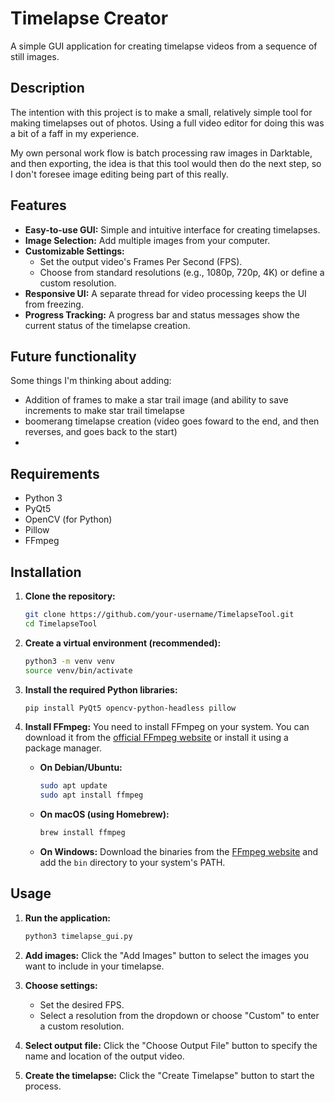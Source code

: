 # Timelapse Creator

A simple GUI application for creating timelapse videos from a sequence of still images.

## Description

The intention with this project is to make a small, relatively simple tool for making timelapses out of photos. Using a full video editor for doing this was a bit of a faff in my experience.

My own personal work flow is batch processing raw images in Darktable, and then exporting, the idea is that this tool would then do the next step, so I don't foresee image editing being part of this really.

## Features

*   **Easy-to-use GUI:** Simple and intuitive interface for creating timelapses.
*   **Image Selection:** Add multiple images from your computer.
*   **Customizable Settings:**
    *   Set the output video's Frames Per Second (FPS).
    *   Choose from standard resolutions (e.g., 1080p, 720p, 4K) or define a custom resolution.
*   **Responsive UI:** A separate thread for video processing keeps the UI from freezing.
*   **Progress Tracking:** A progress bar and status messages show the current status of the timelapse creation.

## Future functionality 

Some things I'm thinking about adding:

* Addition of frames to make a star trail image (and ability to save increments to make star trail timelapse
* boomerang timelapse creation (video goes foward to the end, and then reverses, and goes back to the start)
* 

## Requirements

*   Python 3
*   PyQt5
*   OpenCV (for Python)
*   Pillow
*   FFmpeg

## Installation

1.  **Clone the repository:**
    ```bash
    git clone https://github.com/your-username/TimelapseTool.git
    cd TimelapseTool
    ```

2.  **Create a virtual environment (recommended):**
    ```bash
    python3 -m venv venv
    source venv/bin/activate
    ```

3.  **Install the required Python libraries:**
    ```bash
    pip install PyQt5 opencv-python-headless pillow
    ```

4.  **Install FFmpeg:**
    You need to install FFmpeg on your system. You can download it from the [official FFmpeg website](https://ffmpeg.org/download.html) or install it using a package manager.

    *   **On Debian/Ubuntu:**
        ```bash
        sudo apt update
        sudo apt install ffmpeg
        ```
    *   **On macOS (using Homebrew):**
        ```bash
        brew install ffmpeg
        ```
    *   **On Windows:**
        Download the binaries from the [FFmpeg website](https://ffmpeg.org/download.html) and add the `bin` directory to your system's PATH.

## Usage

1.  **Run the application:**
    ```bash
    python3 timelapse_gui.py
    ```

2.  **Add images:** Click the "Add Images" button to select the images you want to include in your timelapse.

3.  **Choose settings:**
    *   Set the desired FPS.
    *   Select a resolution from the dropdown or choose "Custom" to enter a custom resolution.

4.  **Select output file:** Click the "Choose Output File" button to specify the name and location of the output video.

5.  **Create the timelapse:** Click the "Create Timelapse" button to start the process.

